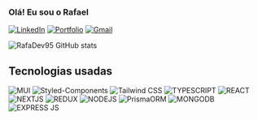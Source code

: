 ### Olá! Eu sou o Rafael

[![LinkedIn](https://img.shields.io/badge/LinkedIn-0077B5?style=for-the-badge&logo=linkedin&logoColor=white)](https://www.linkedin.com/in/rafadev95/)
[![Portfolio](https://img.shields.io/badge/Portfolio-0A0A0A?style=for-the-badge&logo=dev.to&logoColor=white)](https://rafadev95-portfolio.vercel.app/)
[![Gmail](https://img.shields.io/badge/Gmail-D14836?style=for-the-badge&logo=gmail&logoColor=white)](https://mailto:rafael-dev@hotmail.com)

![RafaDev95 GitHub stats](https://github-readme-stats.vercel.app/api?username=RafaDev95&show_icons=true&theme=tokyonight)

## Tecnologias usadas


<div style='display:inline_block'> 

<img  alt="MUI" src="https://img.shields.io/badge/MaterialUi-000?style=for-the-badge&logo=mui&logoColor=white">

<img  alt="Styled-Components" src="https://img.shields.io/badge/styled--components-yellow?style=for-the-badge&logo=styled-components&logoColor=white">

<img  alt="Tailwind CSS" src="https://img.shields.io/badge/Tailwind_CSS-38B2AC?style=for-the-badge&logo=tailwind-css&logoColor=white">
  
<img alt="TYPESCRIPT" src="https://img.shields.io/badge/TypeScript-007ACC?style=for-the-badge&logo=typescript&logoColor=white">
  
<img  alt="REACT" src="https://img.shields.io/badge/React-20232A?style=for-the-badge&logo=react&logoColor=61DAFB">

<img  alt="NEXTJS" src="https://img.shields.io/badge/Next-20232A?style=for-the-badge&logo=vercel&logoColor=FFFFF">

<img  alt="REDUX" src="https://img.shields.io/badge/Redux-764abc?style=for-the-badge&logo=redux&logoColor=white">
  
<img  alt="NODEJS" src="https://img.shields.io/badge/Node.js-43853D?style=for-the-badge&logo=node.js&logoColor=white">

<img alt='PrismaORM' src="https://img.shields.io/badge/Prisma-000?style=for-the-badge&logo=prisma&logoColor=white">

<img  alt="MONGODB" src="https://img.shields.io/badge/MongoDB-4EA94B?style=for-the-badge&logo=mongodb&logoColor=white">

<img  alt="EXPRESS JS" src="https://img.shields.io/badge/Express.js-404D59?style=for-the-badge">

</div>
